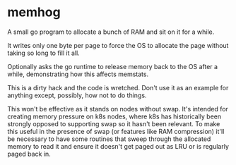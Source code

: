 # memhog

A small go program to allocate a bunch of RAM and sit on it for a while.

It writes only one byte per page to force the OS to allocate the page without
taking so long to fill it all.

Optionally asks the go runtime to release memory back to the OS after a while,
demonstrating how this affects memstats.

This is a dirty hack and the code is wretched. Don't use it as an example for
anything except, possibly, how not to do things.

This won't be effective as it stands on nodes without swap. It's intended for
creating memory pressure on k8s nodes, where k8s has historically been strongly
opposed to supporting swap so it hasn't been relevant. To make this useful in
the presence of swap (or features like RAM compression) it'll be necessary to
have some routines that sweep through the allocated memory to read it and ensure
it doesn't get paged out as LRU or is regularly paged back in.
